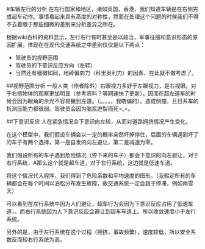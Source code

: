 #车辆左行的分析
在左行国家和地区，诸如英国，香港，我们知道车辆是在右侧完成超车动作。事情看起来具有高度的对称性，然而在处理这个问题的时候我们不得不去着眼于那些细微的差别来分析差异之所在。

根据wiki百科的资料显示，左行右行有时甚至是以政治，军事征服和意识形态的原因扩展。体现在在现代交通系统之中差别仅仅是以下两点：
	
* 驾驶员的视野范围
* 驾驶员的下意识反应方向（左转）
* 当然还有细微如同，地砖偏向力（科里奥利力）的因素，在此就不做考虑了。

##视野范围分析
一般人类（作者除外）右眼视力多好于左眼视力，是右视眼。对于右侧物体的观察更加明显（参考资料？等网速快了更新），因而在超左道车的时候会因为眼角的余光不容易撇到左道。（。。。。。我瞎编的）。造成侧撞，且日系车的抗测压能力都很弱。驾驶员会因为脑浆迸裂而死>_<。

##下意识反应
人在紧急情况会下意识向左转，从而对道路拥挤情况产生变化。

在这个模型中，我们假设车辆会以一定的概率突然坏掉停住，后面的车辆遇到坏了的车子有两个选择，第一是自发的向左避让，第二是减速为零。

我们假设所有的车子遇到危险情况（停下来的车子）都会下意识的向左避让，对于右行系统，A那么这个就是超车道，对于左行系统，这边就是低速车道。

将这个情况代入程序，我们得到了危险系数和平均速度的图形。（我假定所有的车辆都会在每个时间以泊松分布发生故障，故交通系统一定会趋于停滞，例如雨雪天）

可以看到在左行系统中因为人们避让，超车行为会因为下意识反应占用了低速车道，。而右行系统因为人下意识反应会避让到超车车道上。所以收敛速度小于左行系统。

另外的是，由于左行系统在这个过程（拥挤，事故频繁），速度较低，所以安全系数反而较右行系统为高。